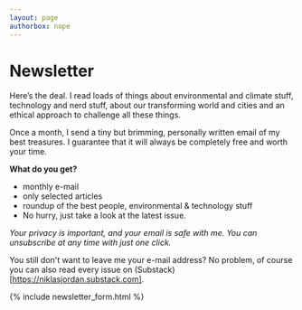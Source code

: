 ```yaml
---
layout: page
authorbox: nope
---
```


# Newsletter

Here’s the deal. I read loads of things about environmental and climate stuff, technology and nerd stuff, about our transforming world and cities and an ethical approach to challenge all these things.

Once a month, I send a tiny but brimming, personally written email of my best treasures. I guarantee that it will always be completely free and worth your time.

**What do you get?**

- monthly e-mail
- only selected articles
- roundup of the best people, environmental & technology stuff
- No hurry, just take a look at the latest issue.

*Your privacy is important, and your email is safe with me. You can unsubscribe at any time with just one click.*

You still don't want to leave me your e-mail address? No problem, of course you can also read every issue on (Substack)[https://niklasjordan.substack.com].

{% include newsletter_form.html %}